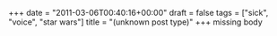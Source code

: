 +++
date = "2011-03-06T00:40:16+00:00"
draft = false
tags = ["sick", "voice", "star wars"]
title = "(unknown post type)"
+++
missing body